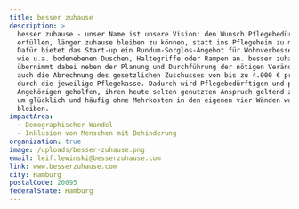 ```yaml
---
title: besser zuhause
description: >
  besser zuhause - unser Name ist unsere Vision: den Wunsch Pflegebedürftigen
  erfüllen, länger zuhause bleiben zu können, statt ins Pflegeheim zu müssen.
  Dafür bietet das Start-up ein Rundum-Sorglos-Angebot für Wohnverbesserungen
  wie u.a. bodenebenen Duschen, Haltegriffe oder Rampen an. besser zuhause
  übernimmt dabei neben der Planung und Durchführung der nötigen Veränderungen
  auch die Abrechnung des gesetzlichen Zuschusses von bis zu 4.000 € pro Person
  durch die jeweilige Pflegekasse. Dadurch wird Pflegebedürftigen und pflegenden
  Angehörigen geholfen, ihren heute selten genutzten Anspruch geltend zu machen,
  um glücklich und häufig ohne Mehrkosten in den eigenen vier Wänden wohnen zu
  bleiben.
impactArea:
  - Demographischer Wandel
  - Inklusion von Menschen mit Behinderung
organization: true
image: /uploads/besser-zuhause.png
email: leif.lewinski@besserzuhause.com
link: www.besserzuhause.com
city: Hamburg
postalCode: 20095
federalState: Hamburg
---
```


